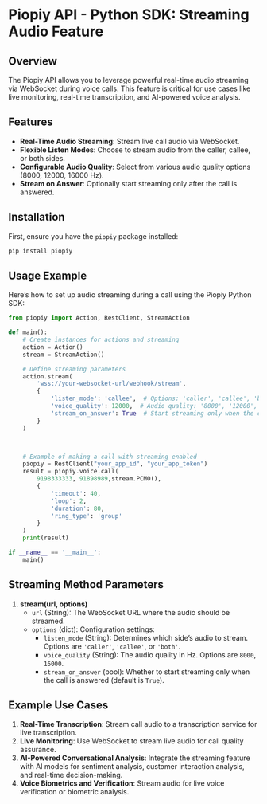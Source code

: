 # Piopiy API - Python SDK: Streaming Audio Feature

## Overview

The Piopiy API allows you to leverage powerful real-time audio streaming via WebSocket during voice calls. This feature is critical for use cases like live monitoring, real-time transcription, and AI-powered voice analysis.

## Features

- **Real-Time Audio Streaming**: Stream live call audio via WebSocket.
- **Flexible Listen Modes**: Choose to stream audio from the caller, callee, or both sides.
- **Configurable Audio Quality**: Select from various audio quality options (8000, 12000, 16000 Hz).
- **Stream on Answer**: Optionally start streaming only after the call is answered.

## Installation

First, ensure you have the `piopiy` package installed:

```bash
pip install piopiy
```

## Usage Example

Here’s how to set up audio streaming during a call using the Piopiy Python SDK:

```python
from piopiy import Action, RestClient, StreamAction

def main():
    # Create instances for actions and streaming
    action = Action()
    stream = StreamAction()

    # Define streaming parameters
    action.stream(
        'wss://your-websocket-url/webhook/stream',
        {
            'listen_mode': 'callee',  # Options: 'caller', 'callee', 'both'
            'voice_quality': 12000,  # Audio quality: '8000', '12000', '16000'
            'stream_on_answer': True  # Start streaming only when the call is answered
        }
    )



    # Example of making a call with streaming enabled
    piopiy = RestClient("your_app_id", "your_app_token")
    result = piopiy.voice.call(
        9198333333, 91898989,stream.PCMO(),
        {
            'timeout': 40,
            'loop': 2,
            'duration': 80,
            'ring_type': 'group'
        }
    )
    print(result)

if __name__ == '__main__':
    main()
```

## Streaming Method Parameters

1. **stream(url, options)**
      - `url` (String): The WebSocket URL where the audio should be streamed.
      - `options` (dict): Configuration settings:
           - `listen_mode` (String): Determines which side’s audio to stream. Options are `'caller'`, `'callee'`, or `'both'`.
           - `voice_quality` (String): The audio quality in Hz. Options are `8000`, `16000`.
           - `stream_on_answer` (bool): Whether to start streaming only when the call is answered (default is `True`).

## Example Use Cases

1. **Real-Time Transcription**: Stream call audio to a transcription service for live transcription.
2. **Live Monitoring**: Use WebSocket to stream live audio for call quality assurance.
3. **AI-Powered Conversational Analysis**: Integrate the streaming feature with AI models for sentiment analysis, customer interaction analysis, and real-time decision-making.
4. **Voice Biometrics and Verification**: Stream audio for live voice verification or biometric analysis.
